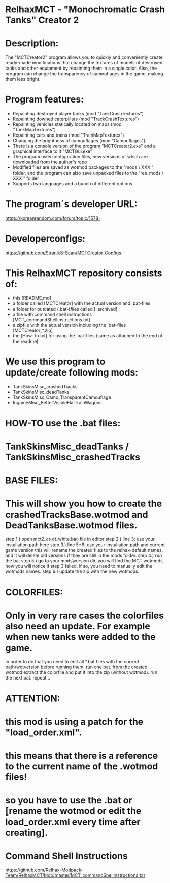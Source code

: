 # RelhaxMCT - "Monochromatic Crash Tanks" Creator 2

# Description:
The "MCTCreator2" program allows you to quickly and conveniently create ready-made modifications that 
change the textures of models of destroyed tanks and other equipment by repainting them in a single color. 
Also, the program can change the transparency of camouflages in the game, making them less bright.

# Program features:
- Repainting destroyed player tanks (mod "TankCrashTextures")
- Repainting downed caterpillars (mod "TrackCrashTextures")
- Repainting vehicles statically located on maps (mod "TankMapTextures")
- Repainting cars and trains (mod "TrainMapTextures")
- Changing the brightness of camouflages (mod "Camouflages")
- There is a console version of the program "MCTCreator2.exe" and a graphical interface to it "MCTGui.exe"
- The program uses configuration files, new versions of which are downloaded from the author's repo
- Modified files are saved as wotmod packages to the "mods \ XXX \" folder, and the program can also save unpacked files to the "res_mods \ XXX \" folder
- Supports two languages ​​and a bunch of different options

# The program´s developer URL:
https://koreanrandom.com/forum/topic/1578-

# Developerconfigs:
https://github.com/StranikS-Scan/MCTCreator-Configs




# This RelhaxMCT repository consists of: 
- this [README.md]
- a folder called [MCTCreator] with the actual version and .bat-files
- a folder for outdated (.bat-)files called [_archived] 
- a file with command shell instructions [MCT_commandShellInstructions.txt]
- a zipfile with the actual version including the .bat-files [MCTCreator_*.zip]
- the [How-To.txt] for using the .bat-files (same as attached to the end of the readme)

# We use this program to update/create following mods:
- TankSkinsMisc_crashedTracks
- TankSkinsMisc_deadTanks
- TankSkinsMisc_Camo_TransparentCamouflage
- IngameMisc_BetterVisibleFlatTrainWagons





# HOW-TO use the .bat files:

# TankSkinsMisc_deadTanks / TankSkinsMisc_crashedTracks

# BASE FILES:
# This will show you how to create the crashedTracksBase.wotmod and DeadTanksBase.wotmod files. 
step 1.)  open mct2_ct-dt_white.bat-file in editor
step 2.)  line 3: use your installation path here
step 3.)  line 5+6: use your installation path and current game version 
          this will rename the created files to the relhax-default names.
          and it will delete old versions if they are still in the mods folder.
step 4.)  run the bat
step 5.)  go to your mods\version dir. you will find the MCT.wotmods.
          now you will notice if step 3 failed. 
          if so, you need to manually edit the wotmods names.
step 6.)  update the zip with the new wotmods.


# COLORFILES:
# Only in very rare cases the colorfiles also need an update. For example when new tanks were added to the game. 
In order to do that you need to edit all *.bat files with the correct path/wotversion before running them.
run one bat.
from the created wotmod extract the colorfile and put it into the zip (without wotmod).
run the next bat.
repeat...


# ATTENTION:
# this mod is using a patch for the "load_order.xml".
# this means that there is a reference to the current name of the .wotmod files!
# so you have to use the .bat or [rename the wotmod or edit the load_order.xml every time after creating].





# Command Shell Instructions
https://github.com/Relhax-Modpack-Team/RelhaxMCT/blob/master/MCT_commandShellInstructions.txt

